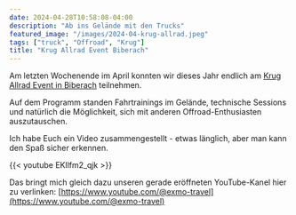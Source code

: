 ```yaml
---
date: 2024-04-28T10:58:08-04:00
description: "Ab ins Gelände mit den Trucks"
featured_image: "/images/2024-04-krug-allrad.jpeg"
tags: ["truck", "Offroad", "Krug"]
title: "Krug Allrad Event Biberach"
---
```


Am letzten Wochenende im April konnten wir dieses Jahr endlich am [Krug Allrad Event in Biberach](https://krugxp.com/offroadweekends2024) teilnehmen.

Auf dem Programm standen Fahrtrainings im Gelände, technische Sessions und natürlich die Möglichkeit, sich mit anderen Offroad-Enthusiasten auszutauschen.

Ich habe Euch ein Video zusammengestellt - etwas länglich, aber man kann den Spaß sicher erkennen.

{{< youtube EKllfm2_qjk >}}

Das bringt mich gleich dazu unseren gerade eröffneten YouTube-Kanel hier zu verlinken: [https://www.youtube.com/@exmo-travel](https://www.youtube.com/@exmo-travel)